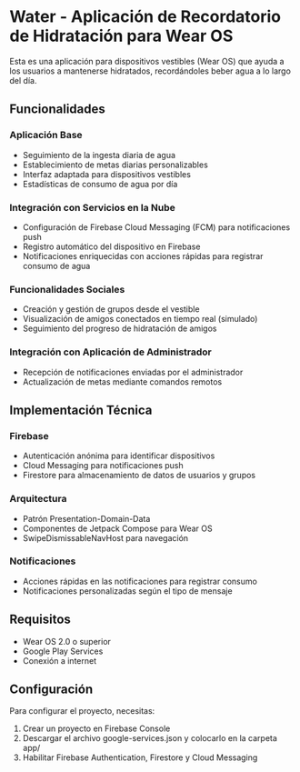 # Water - Aplicación de Recordatorio de Hidratación para Wear OS

Esta es una aplicación para dispositivos vestibles (Wear OS) que ayuda a los usuarios a mantenerse hidratados, recordándoles beber agua a lo largo del día.

## Funcionalidades

### Aplicación Base
- Seguimiento de la ingesta diaria de agua
- Establecimiento de metas diarias personalizables
- Interfaz adaptada para dispositivos vestibles
- Estadísticas de consumo de agua por día

### Integración con Servicios en la Nube
- Configuración de Firebase Cloud Messaging (FCM) para notificaciones push
- Registro automático del dispositivo en Firebase
- Notificaciones enriquecidas con acciones rápidas para registrar consumo de agua

### Funcionalidades Sociales
- Creación y gestión de grupos desde el vestible
- Visualización de amigos conectados en tiempo real (simulado)
- Seguimiento del progreso de hidratación de amigos

### Integración con Aplicación de Administrador
- Recepción de notificaciones enviadas por el administrador
- Actualización de metas mediante comandos remotos

## Implementación Técnica

### Firebase
- Autenticación anónima para identificar dispositivos
- Cloud Messaging para notificaciones push
- Firestore para almacenamiento de datos de usuarios y grupos

### Arquitectura
- Patrón Presentation-Domain-Data
- Componentes de Jetpack Compose para Wear OS
- SwipeDismissableNavHost para navegación

### Notificaciones
- Acciones rápidas en las notificaciones para registrar consumo
- Notificaciones personalizadas según el tipo de mensaje

## Requisitos

- Wear OS 2.0 o superior
- Google Play Services
- Conexión a internet

## Configuración

Para configurar el proyecto, necesitas:

1. Crear un proyecto en Firebase Console
2. Descargar el archivo google-services.json y colocarlo en la carpeta app/
3. Habilitar Firebase Authentication, Firestore y Cloud Messaging